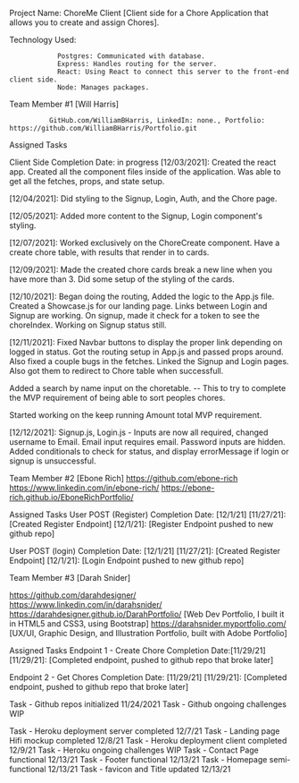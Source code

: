 Project Name: ChoreMe Client [Client side for a Chore Application that allows you to create and assign Chores].

Technology Used:

                Postgres: Communicated with database.
                Express: Handles routing for the server.
                React: Using React to connect this server to the front-end client side.
                Node: Manages packages.

Team Member #1  [Will Harris]

              GitHub.com/WilliamBHarris, LinkedIn: none., Portfolio: https://github.com/WilliamBHarris/Portfolio.git

Assigned Tasks

Client Side
Completion Date: in progress
[12/03/2021]: Created the react app.  Created all the component files inside of the application.
              Was able to get all the fetches, props, and state setup.  
              
[12/04/2021]: Did styling to the Signup, Login, Auth, and the Chore page.

[12/05/2021]: Added more content to the Signup, Login component's styling.

[12/07/2021]: Worked exclusively on the ChoreCreate component. Have a create chore table, with results that render in to cards.

[12/09/2021]:  Made the created chore cards break a new line when you have more than 3. Did some setup of the styling of the cards.

[12/10/2021]:  Began doing the routing, Added the logic to the App.js file. Created a Showcase.js for our landing page.  Links between Login 
and Signup are working.  On signup, made it check for a token to see the choreIndex.  Working on Signup status still.

[12/11/2021]: Fixed Navbar buttons to display the proper link depending on logged in status. Got the routing setup in App.js and passed props around.
Also fixed a couple bugs in the fetches. Linked the Signup and Login pages. Also got them to redirect to Chore table when successfull.

Added a search by name input on the choretable. -- This to try to complete the MVP requirement of being able to sort peoples chores.

Started working on the keep running Amount total MVP requirement.

[12/12/2021]:  Signup.js, Login.js - Inputs are now all required, changed username to Email. Email input requires email. Password inputs are hidden.  Added conditionals to check for status, and display errorMessage if login or signup is unsuccessful.




Team Member #2  [Ebone Rich]
 https://github.com/ebone-rich 
 https://www.linkedin.com/in/ebone-rich/ 
 https://ebone-rich.github.io/EboneRichPortfolio/

Assigned Tasks
User POST (Register)
Completion Date: [12/1/21]
[11/27/21]: [Created Register Endpoint]
[12/1/21]: [Register Endpoint pushed to new github repo]

User POST (login)
Completion Date: [12/1/21]
[11/27/21]: [Created Register Endpoint]
[12/1/21]: [Login Endpoint pushed to new github repo]

 

Team Member #3  [Darah Snider]

https://github.com/darahdesigner/
https://www.linkedin.com/in/darahsnider/
https://darahdesigner.github.io/DarahPortfolio/ [Web Dev Portfolio, I built it in HTML5 and CSS3, using Bootstrap]
https://darahsnider.myportfolio.com/ [UX/UI, Graphic Design, and Illustration Portfolio, built with Adobe Portfolio]


Assigned Tasks
Endpoint 1 - Create Chore
Completion Date:[11/29/21]
[11/29/21]: [Completed endpoint, pushed to github repo that broke later] 

Endpoint 2 - Get Chores
Completion Date: [11/29/21]
[11/29/21]: [Completed endpoint, pushed to github repo that broke later]

Task - Github repos initialized 11/24/2021 
Task - Github ongoing challenges WIP

Task - Heroku deployment server completed 12/7/21
Task - Landing page Hifi mockup completed 12/8/21
Task - Heroku deployment client completed 12/9/21
Task - Heroku ongoing challenges WIP
Task - Contact Page functional 12/13/21
Task - Footer functional 12/13/21
Task - Homepage semi-functional 12/13/21
Task - favicon and Title updated 12/13/21
